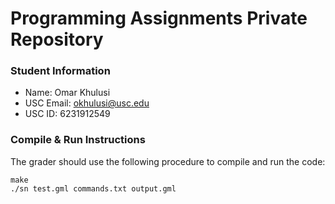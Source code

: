 # Programming Assignments Private Repository
### Student Information
  + Name: Omar Khulusi
  + USC Email: okhulusi@usc.edu
  + USC ID: 6231912549

### Compile & Run Instructions
The grader should use the following procedure to compile and run the code:
```shell
make
./sn test.gml commands.txt output.gml
```
